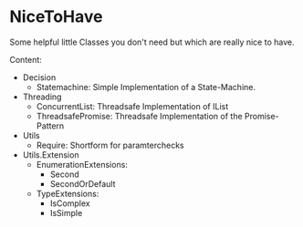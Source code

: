 # NiceToHave
Some helpful little Classes you don't need but which are really nice to have.

Content:
* Decision
	* Statemachine: Simple Implementation of a State-Machine.
* Threading
	* ConcurrentList: Threadsafe Implementation of IList
	* ThreadsafePromise: Threadsafe Implementation of the Promise-Pattern
* Utils
	* Require: Shortform for paramterchecks
* Utils.Extension
	* EnumerationExtensions:
		* Second
		* SecondOrDefault
	* TypeExtensions:
		* IsComplex
		* IsSimple